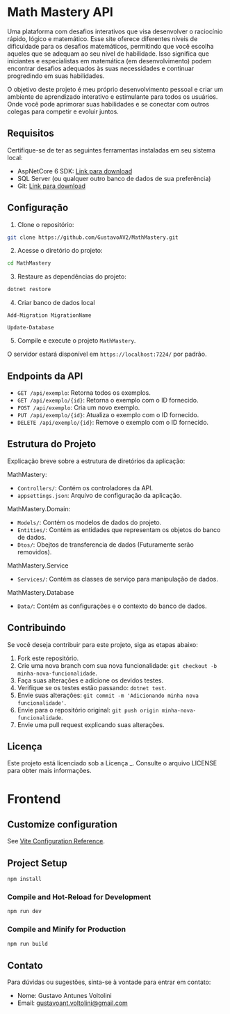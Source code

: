 # Math Mastery API

Uma plataforma com desafios interativos que visa desenvolver 
o raciocínio rápido, lógico e matemático. Esse site oferece diferentes níveis de dificuldade 
para os desafios matemáticos, permitindo que você escolha aqueles que se adequam ao 
seu nível de habilidade. Isso significa que iniciantes e especialistas em matemática (em desenvolvimento)
podem encontrar desafios adequados às suas necessidades e continuar progredindo em suas habilidades.

O objetivo deste projeto é meu próprio desenvolvimento pessoal e 
criar um ambiente de aprendizado interativo e estimulante para todos os usuários.
Onde você pode aprimorar suas habilidades e se conectar com 
outros colegas para competir e evoluir juntos.

## Requisitos

Certifique-se de ter as seguintes ferramentas instaladas em seu sistema local:

- AspNetCore 6 SDK: [Link para download](https://dotnet.microsoft.com/download/dotnet/6.0)
- SQL Server (ou qualquer outro banco de dados de sua preferência)
- Git: [Link para download](https://git-scm.com/downloads)

## Configuração

1. Clone o repositório:

```bash
git clone https://github.com/GustavoAV2/MathMastery.git
```

2. Acesse o diretório do projeto:

```bash
cd MathMastery
```

3. Restaure as dependências do projeto:

```bash
dotnet restore
```

4. Criar banco de dados local

`Add-Migration MigrationName`

`Update-Database`

5. Compile e execute o projeto `MathMastery`.

O servidor estará disponível em `https://localhost:7224/` por padrão.

## Endpoints da API

- `GET /api/exemplo`: Retorna todos os exemplos.
- `GET /api/exemplo/{id}`: Retorna o exemplo com o ID fornecido.
- `POST /api/exemplo`: Cria um novo exemplo.
- `PUT /api/exemplo/{id}`: Atualiza o exemplo com o ID fornecido.
- `DELETE /api/exemplo/{id}`: Remove o exemplo com o ID fornecido.

## Estrutura do Projeto

Explicação breve sobre a estrutura de diretórios da aplicação:

MathMastery:
- `Controllers/`: Contém os controladores da API.
- `appsettings.json`: Arquivo de configuração da aplicação.

MathMastery.Domain:
- `Models/`: Contém os modelos de dados do projeto.
- `Entities/`: Contém as entidades que representam os objetos do banco de dados.
- `Dtos/`: Obejtos de transferencia de dados (Futuramente serão removidos).

MathMastery.Service
- `Services/`: Contém as classes de serviço para manipulação de dados.

MathMastery.Database
- `Data/`: Contém as configurações e o contexto do banco de dados.

## Contribuindo

Se você deseja contribuir para este projeto, siga as etapas abaixo:

1. Fork este repositório.
2. Crie uma nova branch com sua nova funcionalidade: `git checkout -b minha-nova-funcionalidade`.
3. Faça suas alterações e adicione os devidos testes.
4. Verifique se os testes estão passando: `dotnet test`.
5. Envie suas alterações: `git commit -m 'Adicionando minha nova funcionalidade'`.
6. Envie para o repositório original: `git push origin minha-nova-funcionalidade`.
7. Envie uma pull request explicando suas alterações.

## Licença

Este projeto está licenciado sob a Licença _. Consulte o arquivo LICENSE para obter mais informações.


# Frontend

## Customize configuration

See [Vite Configuration Reference](https://vitejs.dev/config/).

## Project Setup

```sh
npm install
```

### Compile and Hot-Reload for Development

```sh
npm run dev
```

### Compile and Minify for Production

```sh
npm run build
```

## Contato

Para dúvidas ou sugestões, sinta-se à vontade para entrar em contato:

- Nome: Gustavo Antunes Voltolini
- Email: gustavoant.voltolini@gmail.com
